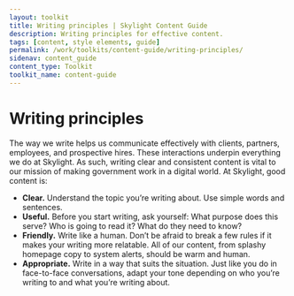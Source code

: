 ```yaml
---
layout: toolkit
title: Writing principles | Skylight Content Guide
description: Writing principles for effective content.
tags: [content, style elements, guide]
permalink: /work/toolkits/content-guide/writing-principles/
sidenav: content_guide
content_type: Toolkit
toolkit_name: content-guide
---
```


# Writing principles

The way we write helps us communicate effectively with clients, partners, employees, and prospective hires. These interactions underpin everything we do at Skylight. As such, writing clear and consistent content is vital to our mission of making government work in a digital world. At Skylight, good content is:

* **Clear.** Understand the topic you’re writing about. Use simple words and sentences.
* **Useful.** Before you start writing, ask yourself: What purpose does this serve? Who is going to read it? What do they need to know?
* **Friendly.** Write like a human. Don’t be afraid to break a few rules if it makes your writing more relatable. All of our content, from splashy homepage copy to system alerts, should be warm and human.
* **Appropriate.** Write in a way that suits the situation. Just like you do in face-to-face conversations, adapt your tone depending on who you’re writing to and what you’re writing about.
